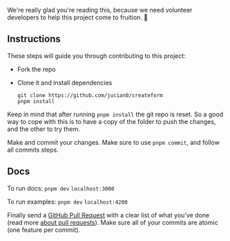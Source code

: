 We're really glad you're reading this, because we need volunteer developers to help this project come to fruition. 👏

## Instructions

These steps will guide you through contributing to this project:

- Fork the repo
- Clone it and install dependencies

      git clone https://github.com/jucian0/createform
      pnpm install

Keep in mind that after running `pnpm install` the git repo is reset. So a good way to cope with this is to have a copy of the folder to push the changes, and the other to try them.

Make and commit your changes. Make sure to use `pnpm commit`, and follow all commits steps.

## Docs

To run docs: `pnpm dev` `localhost:3000`

To run examples: `pnpm dev` `localhost:4200`

Finally send a [GitHub Pull Request](https://github.com/jucian0/createform/compare?expand=1) with a clear list of what you've done (read more [about pull requests](https://help.github.com/articles/about-pull-requests/)). Make sure all of your commits are atomic (one feature per commit).
